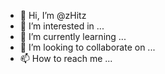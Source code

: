 - 👋 Hi, I’m @zHitz
- 👀 I’m interested in ...
- 🌱 I’m currently learning ...
- 💞️ I’m looking to collaborate on ...
- 📫 How to reach me ...

<!---
zHitz/zHitz is a ✨ special ✨ repository because its `README.md` (this file) appears on your GitHub profile.
You can click the Preview link to take a look at your changes.
--->
